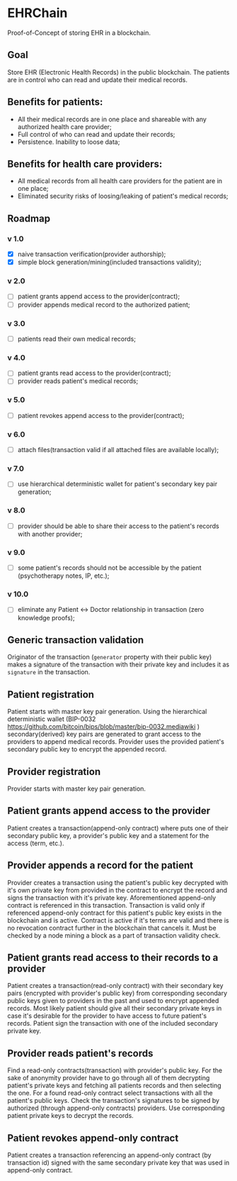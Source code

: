 # EHRChain
Proof-of-Concept of storing EHR in a blockchain.

## Goal
Store EHR (Electronic Health Records) in the public blockchain. The patients are in control who can read and update their medical records.

## Benefits for patients:
- All their medical records are in one place and shareable with any authorized health care provider;
- Full control of who can read and update their records;
- Persistence. Inability to loose data;

## Benefits for health care providers:
- All medical records from all health care providers for the patient are in one place;
- Eliminated security risks of loosing/leaking of patient's medical records;

## Roadmap
### v 1.0
- [x] naive transaction verification(provider authorship);
- [x] simple block generation/mining(included transactions validity);

### v 2.0
- [ ] patient grants append access to the provider(contract);
- [ ] provider appends medical record to the authorized patient;

### v 3.0
- [ ] patients read their own medical records;

### v 4.0
- [ ] patient grants read access to the provider(contract);
- [ ] provider reads patient's medical records;

### v 5.0
- [ ] patient revokes append access to the provider(contract);

### v 6.0 
- [ ] attach files(transaction valid if all attached files are available locally);

### v 7.0
- [ ] use hierarchical deterministic wallet for patient's secondary key pair generation;

### v 8.0
- [ ] provider should be able to share their access to the patient's records with another provider;

### v 9.0
- [ ] some patient's records should not be accessible by the patient (psychotherapy notes, IP, etc.);

### v 10.0 
- [ ] eliminate any Patient <-> Doctor relationship in transaction (zero knowledge proofs);

## Generic transaction validation
Originator of the transaction (`generator` property with their public key) makes a signature of the transaction with their private key and includes it as `signature` in the transaction.

## Patient registration
Patient starts with master key pair generation. 
Using the hierarchical deterministic wallet (BIP-0032 https://github.com/bitcoin/bips/blob/master/bip-0032.mediawiki ) secondary(derived) key pairs are generated to grant access to the providers to append medical records. Provider uses the provided patient's secondary public key to encrypt the appended record.

## Provider registration
Provider starts with master key pair generation. 

## Patient grants append access to the provider
Patient creates a transaction(append-only contract) where puts one of their secondary public key, a provider's public key and a statement for the access (term, etc.). 

## Provider appends a record for the patient
Provider creates a transaction using the patient's public key decrypted with it's own private key from provided in the contract to encrypt the record and signs the transaction with it's private key. Aforementioned append-only contract is referenced in this transaction. 
Transaction is valid only if referenced append-only contract for this patient's public key exists in the blockchain and is active. Contract is active if it's terms are valid and there is no revocation contract further in the blockchain that cancels it. Must be checked by a node mining a block as a part of transaction validity check.

## Patient grants read access to their records to a provider
Patient creates a transaction(read-only contract) with their secondary key pairs (encrypted with provider's public key) from corresponding secondary public keys given to providers in the past and used to encrypt appended records. Most likely patient should give all their secondary private keys in case it's desirable for the provider to have access to future patient's records. Patient sign the transaction with one of the included secondary private key.

## Provider reads patient's records
Find a read-only contracts(transaction) with provider's public key. For the sake of anonymity provider have to go through all of them decrypting patient's private keys and fetching all patients records and then selecting the one. 
For a found read-only contract select transactions with all the patient's public keys. Check the transaction's signatures to be signed by authorized (through append-only contracts) providers. Use corresponding patient private keys to decrypt the records. 

## Patient revokes append-only contract
Patient creates a transaction referencing an append-only contract (by transaction id) signed with the same secondary private key that was used in append-only contract.

